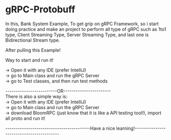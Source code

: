 # gRPC-Protobuff
In this, Bank System Example, To get grip on gRPC Framework, so i start doing practice and make an project to perform all type of gRPC such as 1to1 type, Client Streaming Type, Server Streaming Type, and last one is Bidirectional Stream type. 


After pulling this Example!

Way to start and run it!

-> Open it with any IDE (prefer IntelliJ)                                                                                                                                 
-> go to Main class and run the gRPC Server                                                                                                                               
-> go to Test classes, and then run test methods                                                                                                                                                            

-------------------------OR-----------------------                                                                                                                       
There is also a simple way is:                                                                                                                                           
                         -> Open it with any IDE (prefer IntelliJ)                                                                                                       
                         -> go to Main class and run the gRPC Server                                                                                                     
                         -> download BloomRPC (just know that it is like a API testing tool!), import all proto and run it!
                                                                                                                                                                          
 
 
 
 
 -----------------------------------------Have a nice learning!-----------------------------------------                                                  
